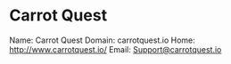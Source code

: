 
# Carrot Quest

Name: Carrot Quest
Domain: carrotquest.io
Home: http://www.carrotquest.io/
Email: Support@carrotquest.io

